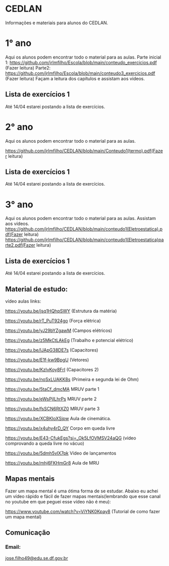 # CEDLAN
Informações e materiais para alunos do CEDLAN.
# 1° ano
Aqui os alunos podem encontrar todo o material para as aulas.
Parte inicial 1: https://github.com/jrlmfilho/Escola/blob/main/conteudo_exercicios.pdf (Fazer leitura)
Parte2: https://github.com/jrlmfilho/Escola/blob/main/conteudo3_exercicios.pdf (Fazer leitura)
Façam a leitura dos capítulos e assistam aos vídeos.
## Lista de exercícios 1
Até 14/04 estarei postando a lista de exercícios.







# 2° ano
Aqui os alunos podem encontrar todo o material para as aulas.

https://github.com/jrlmfilho/CEDLAN/blob/main/Conteudo1(termo).pdf(Fazer leitura)

## Lista de exercícios 1
Até 14/04 estarei postando a lista de exercícios.









# 3° ano
Aqui os alunos podem encontrar todo o material para as aulas.
Assistam aos vídeos.
https://github.com/jrlmfilho/CEDLAN/blob/main/conteudo1(Eletroestatica).pdf(Fazer leitura)
https://github.com/jrlmfilho/CEDLAN/blob/main/conteudo1(Eletroestatica)parte2.pdf(Fazer leitura)

## Lista de exercícios 1
Até 14/04 estarei postando a lista de exercícios.
## Material de estudo:
vídeo aulas links:

https://youtu.be/jsq1HQhpSWY (Estrutura da matéria)

https://youtu.be/rT_PuT924go (Força elétrica)

https://youtu.be/yJ29bYZgawM (Campos elétricos)

https://youtu.be/z5MkCtLAkEg (Trabalho e potencial elétrico)

https://youtu.be/lJApG38DE7s (Capacitores)

https://youtu.be/E1f-kw9BpgU (Vetores)

https://youtu.be/KzIvKoy8FrI (Capacitores 2)

https://youtu.be/noSxLUAKK8s (Primeira e segunda lei de Ohm)

https://youtu.be/5taCf_dmcMA MRUV parte 1

https://youtu.be/eWsPjILhrPs MRUV parte 2

https://youtu.be/fsSCN6RtXZ0 MRUV parte 3

https://youtu.be/XCBKIoXSipw Aula de cinemática.

https://youtu.be/x4uhy4rD_QY Corpo em queda livre

https://youtu.be/E43-CfukEgs?si=_Ok5LfOVMSV24aQG (vídeo comprovando a queda livre no vácuo)

https://youtu.be/5dmh5vlX7pk Vídeo de lançamentos

https://youtu.be/mhj6FKHmGr8 Aula de MRU
## Mapas mentais

Fazer um mapa mental é uma ótima forma de se estudar. Abaixo eu achei um vídeo rápido e fácil de fazer mapas mentais(lembrando que esse canal no youtube em que peguei esse vídeo não é meu):

https://www.youtube.com/watch?v=ViYNK0Kpay8 (Tutorial de como fazer um mapa mental)


## Comunicação 
### Email:
jose.filho49@edu.se.df.gov.br


